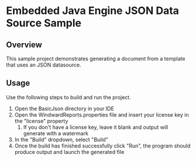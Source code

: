 # Embedded Java Engine JSON Data Source Sample

## Overview
This sample project demonstrates generating a document from a template that uses an JSON datasource.

## Usage
Use the following steps to build and run the project.

1. Open the BasicJson directory in your IDE
2. Open the WindwardReports.properties file and insert your license key in the "license" property
    1. If you don't have a license key, leave it blank and output will generate with a watermark
3. In the "Build" dropdown, select "Build"
4. Once the build has finished successfully click "Run", the program should produce output and launch the generated file
